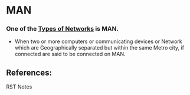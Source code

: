 # MAN

### One of the [Types of Networks](types-of-network.md) is MAN.

* When two or more computers or communicating devices or Network which are Geographically separated but within the same Metro city, if connected are said to be connected on MAN.

## References:

RST Notes


